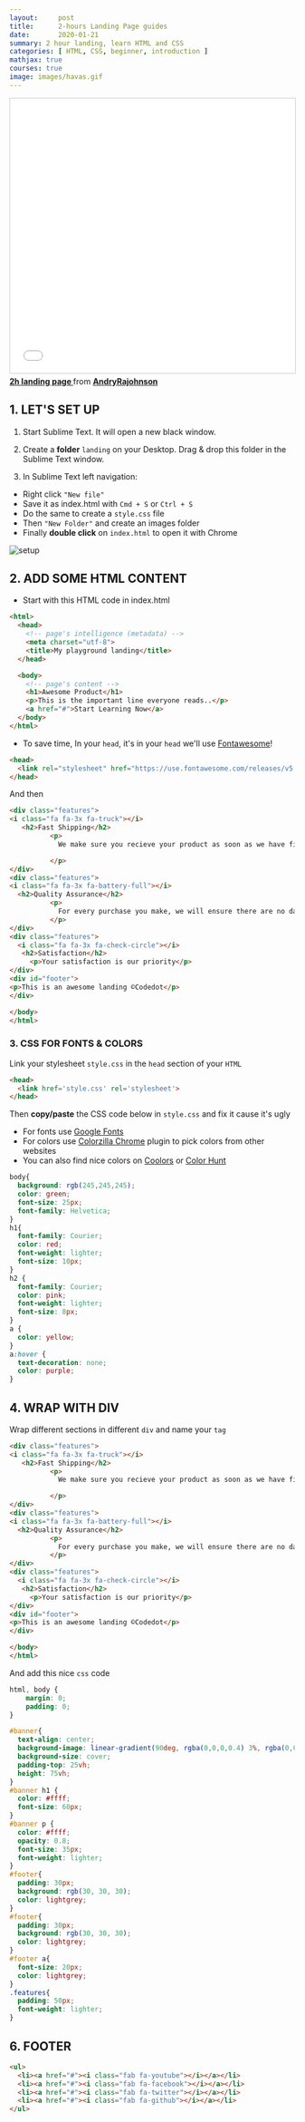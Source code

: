 ```yaml
---
layout:     post
title:      2-hours Landing Page guides
date:       2020-01-21
summary: 2 hour landing, learn HTML and CSS
categories: [ HTML, CSS, beginner, introduction ]
mathjax: true
courses: true
image: images/havas.gif
---
```


<iframe src="//www.slideshare.net/slideshow/embed_code/key/2pRkQlCVreEvf0" width="595" height="485" frameborder="0" marginwidth="0" marginheight="0" scrolling="no" style="border:1px solid #CCC; border-width:1px; margin-bottom:5px; max-width: 100%;" allowfullscreen> </iframe> <div style="margin-bottom:5px"> <strong> <a href="//www.slideshare.net/AndryRajohnson/2h-landing-page" title="2h landing page " target="_blank">2h landing page </a> </strong> from <strong><a href="https://www.slideshare.net/AndryRajohnson" target="_blank">AndryRajohnson</a></strong> </div>

## 1. LET'S SET UP

1. Start Sublime Text. It will open a new black window.
2. Create a **folder** `landing` on your Desktop. Drag & drop this folder in the Sublime Text window.

3. In Sublime Text left navigation:

* Right click `"New file"`
* Save it as index.html with `Cmd + S` or `Ctrl + S`
* Do the same to create a `style.css` file
* Then `"New Folder"` and create an images folder
* Finally **double click** on `index.html` to open it with Chrome

![setup](/images/setup.png)

## 2. ADD SOME HTML CONTENT

* Start with this HTML code in index.html

```html
<html>
  <head>
    <!-- page's intelligence (metadata) -->
    <meta charset="utf-8">
    <title>My playground landing</title>
  </head>

  <body>
    <!-- page's content -->
    <h1>Awesome Product</h1>
    <p>This is the important line everyone reads..</p>
    <a href="#">Start Learning Now</a>
  </body>
</html>
```

* To save time, In your `head`, it's in your `head` we'll use [Fontawesome](https://fontawesome.com/)!

```html
<head>
  <link rel="stylesheet" href="https://use.fontawesome.com/releases/v5.5.0/css/all.css">
</head>
```



And then

```html
<div class="features">
<i class="fa fa-3x fa-truck"></i>
   <h2>Fast Shipping</h2>
          <p>
            We make sure you recieve your product as soon as we have finished

          </p>
</div>
<div class="features">
<i class="fa fa-3x fa-battery-full"></i>
  <h2>Quality Assurance</h2>
          <p>
            For every purchase you make, we will ensure there are no damages
          </p>
</div>
<div class="features">
  <i class="fa fa-3x fa-check-circle"></i>
   <h2>Satisfaction</h2>
     <p>Your satisfaction is our priority</p>
</div>
<div id="footer">
<p>This is an awesome landing ©Codedot</p>
</div>

</body>
</html>

```

### 3. CSS FOR FONTS & COLORS

Link your stylesheet `style.css` in the `head` section of your `HTML`

```html
<head>
  <link href='style.css' rel='stylesheet'>
</head>
```
Then **copy/paste** the CSS code below in `style.css` and fix it cause it's ugly

* For fonts use [Google Fonts]()
* For colors use [Colorzilla Chrome]() plugin to pick colors from other websites
* You can also find nice colors on [Coolors]() or
[Color Hunt]()

```css
body{
  background: rgb(245,245,245);
  color: green;
  font-size: 25px;
  font-family: Helvetica;
}
h1{
  font-family: Courier;
  color: red;
  font-weight: lighter;
  font-size: 10px;
}
h2 {
  font-family: Courier;
  color: pink;
  font-weight: lighter;
  font-size: 8px;
}
a {
  color: yellow;
}
a:hover {
  text-decoration: none;
  color: purple;
}
```

## 4. WRAP WITH DIV

Wrap different sections in different `div` and name your `tag`

```html
<div class="features">
<i class="fa fa-3x fa-truck"></i>
   <h2>Fast Shipping</h2>
          <p>
            We make sure you recieve your product as soon as we have finished

          </p>
</div>
<div class="features">
<i class="fa fa-3x fa-battery-full"></i>
  <h2>Quality Assurance</h2>
          <p>
            For every purchase you make, we will ensure there are no damages
          </p>
</div>
<div class="features">
  <i class="fa fa-3x fa-check-circle"></i>
   <h2>Satisfaction</h2>
     <p>Your satisfaction is our priority</p>
</div>
<div id="footer">
<p>This is an awesome landing ©Codedot</p>
</div>

</body>
</html>

```
And add this nice `css` code

```css
html, body {
    margin: 0;
    padding: 0;
}

#banner{
  text-align: center;
  background-image: linear-gradient(90deg, rgba(0,0,0,0.4) 3%, rgba(0,0,0,0.4) 50%), url("https://unsplash.it/1300/600?random");
  background-size: cover;
  padding-top: 25vh;
  height: 75vh;
}
#banner h1 {
  color: #ffff;
  font-size: 60px;
}
#banner p {
  color: #ffff;
  opacity: 0.8;
  font-size: 35px;
  font-weight: lighter;
}
#footer{
  padding: 30px;
  background: rgb(30, 30, 30);
  color: lightgrey;
}
#footer{
  padding: 30px;
  background: rgb(30, 30, 30);
  color: lightgrey;
}
#footer a{
  font-size: 20px;
  color: lightgrey;
}
.features{
  padding: 50px;
  font-weight: lighter;
}


```
## 6. FOOTER

```html
<ul>
  <li><a href="#"><i class="fab fa-youtube"></i></a></li>
  <li><a href="#"><i class="fab fa-facebook"></i></a></li>
  <li><a href="#"><i class="fab fa-twitter"></i></a></li>
  <li><a href="#"><i class="fab fa-github"></i></a></li>
</ul>
```
